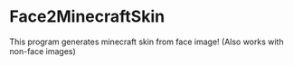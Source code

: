 # Face2MinecraftSkin
This program generates minecraft skin from face image! (Also works with non-face images)

